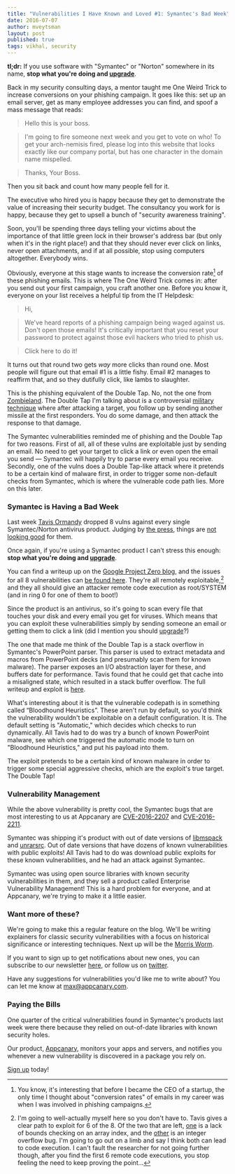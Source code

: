```yaml
---
title: "Vulnerabilities I Have Known and Loved #1: Symantec's Bad Week"
date: 2016-07-07
author: mveytsman
layout: post
published: true
tags: vikhal, security
---
```


**tl;dr:** If you use software with "Symantec" or "Norton" somewhere in its name, **stop what you're doing and [upgrade](https://www.symantec.com/support-center/upgrades)**.

Back in my security consulting days, a mentor taught me One Weird Trick to
increase conversions on your phishing campaign.  It goes like this: set up an email server, get as many employee addresses you can find, and spoof a mass message that reads:

> Hello this is your boss. 

> I'm going to fire someone next week and you get to vote on who! To get your arch-nemisis fired, please log into this website that looks exactly like our company portal, but has one character in the domain name mispelled. 

> Thanks, Your Boss.
 
Then you sit back and count how many people fell for it.

The executive who hired you is happy because they get to demonstrate the value of increasing their
security budget. The consultancy you work for is happy, because they get to upsell a bunch of "security awareness
training". 

Soon, you'll be spending three days telling your victims about the
importance of that little green lock in their browser's address bar (but only
when it's in the right place!) and that they should never ever click on links,
never open attachments, and if at all possible, stop using computers altogether. Everybody wins.

Obviously, everyone at this stage wants to increase the conversion rate[^1] of these phishing emails. This is where The One Weird Trick comes in: after you send out your first campaign, you craft another one. Before you know it, everyone on your list receives a helpful tip from the IT Helpdesk:

> Hi, 

> We've heard reports of a phishing campaign being waged against us. Don't open those emails! It's critically important that you reset your password to protect against those evil hackers who tried to phish us. 

> Click here to do it!

It turns out that round two gets *way* more clicks than round one. Most people will figure out that email #1 is a little fishy. Email #2 manages to reaffirm that, and so they dutifully click, like lambs to slaughter.

This is the phishing equivalent of the Double Tap. No, not the one from [Zombieland](https://www.youtube.com/watch?v=w4sWxsrEFFs). The Double Tap I'm talking about is a controversial [military technique](http://www.businessinsider.com/drone-double-tap-first-responders-2012-9) where after attacking a target, you follow up by sending another missile at the first responders. You do some damage, and then attack the response to that damage.

The Symantec vulnerabilities reminded me of phishing and the Double Tap for two reasons. First of all, all of these vulns are exploitable just by sending an email. No need to get your target to click a link or even open the email you send &mdash; Symantec will happily try to parse every email you receive. Secondly, one of the vulns does a Double Tap-like attack where it pretends to be a certain kind of malware first, in order to trigger some non-default checks from Symantec, which is where the vulnerable code path lies. More on this later.

### Symantec is Having a Bad Week

Last week [Tavis Ormandy](https://twitter.com/taviso) dropped 8 vulns against every single Symantec/Norton antivirus product. Judging by [the press](http://fortune.com/2016/07/02/symantec-security-irony/), things are [not looking good](http://www.pcworld.com/article/3089463/security/wormable-flaws-in-symantec-products-expose-millions-of-computers-to-hacking.html) for them.

Once again, if you're using a Symantec product I can't stress this enough: **stop what you're doing and [upgrade](https://www.symantec.com/support-center/upgrades)**.

You can find a writeup up on the [Google Project Zero
blog](http://googleprojectzero.blogspot.ca/2016/06/how-to-compromise-enterprise-endpoint.html), and the issues for all 8 vulnerabilities can [be found here](https://bugs.chromium.org/p/project-zero/issues/list?can=1&q=label%3AVendor-Symantec). They're all remotely exploitable,[^2] and they all should give an attacker remote code execution as root/SYSTEM (and in ring 0 for one of them to boot!)

Since the product is an antivirus, so it's going to scan every file that touches your
disk and every email you get for viruses. Which means that you can exploit these
vulnerabilities simply by sending someone an email or getting them to click a
link (did I mention you should
[upgrade](https://www.symantec.com/support-center/upgrades)?)

The one that made me think of the Double Tap is a stack overflow in Symantec's PowerPoint parser. This parser is used to extract metadata and macros from PowerPoint decks (and presumably scan them for known malware). The parser exposes an I/O abstraction layer for these, and buffers date for performance. Tavis found that he could get that cache into a misaligned state, which resulted in a stack buffer overflow. The full writeup and exploit is [here](https://bugs.chromium.org/p/project-zero/issues/detail?id=823&can=1&q=label%3AVendor-Symantec).

What's interesting about it is that the vulnerable codepath is in something called “Bloodhound Heuristics”. These aren't run by default, so you'd think the vulnerability wouldn't be exploitable on a default configuration. It is. The default setting is "Automatic," which decides which checks to run dynamically. All Tavis had to do was try a bunch of known PowerPoint malware, see which one triggered the automatic mode to turn on "Bloodhound Heuristics," and put his payload into them. 

The exploit pretends to be a certain kind of known malware in order to trigger some special aggressive checks, which are the exploit's true target. The Double Tap!

### Vulnerability Management

While the above vulnerability is pretty cool, the Symantec bugs that are most interesting to us at Appcanary are [CVE-2016-2207](https://bugs.chromium.org/p/project-zero/issues/detail?id=810) and [CVE-2016-2211](https://bugs.chromium.org/p/project-zero/issues/detail?id=816). 

Symantec was shipping it's product with out of date versions of [libmspack](http://www.cabextract.org.uk/libmspack/) and [unrarsrc](http://www.rarlab.com/rar_add.htm). Out of date versions that have dozens of known vulnerabilities with public exploits! All Tavis had to do was download public exploits for these known vulnerabilities, and he had an attack against Symantec.

Symantec was using open source libraries with known security vulnerabilities in them, and they sell a product called Enterprise Vulnerability Management! This is a hard problem for everyone, and at Appcanary, we're trying to make it a little easier.


### Want more of these?

We're going to make this a regular feature on the blog. We'll be writing explainers for classic security vulnerabilities with a focus on historical significance or interesting techniques. Next up will be the [Morris Worm](https://en.wikipedia.org/wiki/Morris_worm).

If you want to sign up to get notifications about new ones, you can subscribe to our newsletter [here](http://eepurl.com/b82xK9), or follow us on [twitter](https://twitter.com/appcanary).

Have any suggestions for vulnerabilities you'd like me to write about? You can let me know at [max@appcanary.com](mailto:max@appcanary.com).

### Paying the Bills

One quarter of the critical vulnerabilities found in Symantec's products last week were there because they relied on out-of-date libraries with known security holes.

Our product, [Appcanary](https://appcanary.com/?utm_source=blog&utm_medium=web&utm_campaign=compress), monitors your apps and servers, and notifies you whenever a new vulnerability is discovered in a package you rely on. 

[Sign up](https://appcanary.com/sign_up?utm_source=blog&utm_medium=web&utm_campaign=symantec) today!

[^1]: You know, it's interesting that before I became the CEO of a startup, the only time I thought about "conversion rates" of emails in my career was when I was involved in phishing campaigns.
[^2]: I'm going to well-actually myself here so you don't have to. Tavis gives a clear path to exploit for 6 of the 8. Of the two that are left, [one](https://bugs.chromium.org/p/project-zero/issues/detail?id=821) is a lack of bounds checking on an array index, and the [other](https://bugs.chromium.org/p/project-zero/issues/detail?id=819) is an integer overflow bug. I'm going to go out on a limb and say I think both can lead to code execution. I can't fault the researcher for not going further though, after you find the first 6 remote code executions, you stop feeling the need to keep proving the point...
